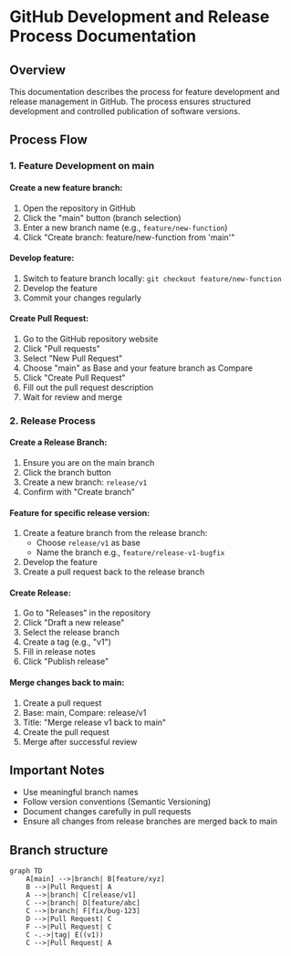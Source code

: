 # GitHub Development and Release Process Documentation
 
## Overview
This documentation describes the process for feature development and release management in GitHub. The process ensures structured development and controlled publication of software versions.
 
## Process Flow
 
### 1. Feature Development on main
 
#### Create a new feature branch:
1. Open the repository in GitHub
2. Click the "main" button (branch selection)
3. Enter a new branch name (e.g., `feature/new-function`)
4. Click "Create branch: feature/new-function from 'main'"
 
#### Develop feature:
1. Switch to feature branch locally: `git checkout feature/new-function`
2. Develop the feature
3. Commit your changes regularly
 
#### Create Pull Request:
1. Go to the GitHub repository website
2. Click "Pull requests"
3. Select "New Pull Request"
4. Choose "main" as Base and your feature branch as Compare
5. Click "Create Pull Request"
6. Fill out the pull request description
7. Wait for review and merge
 
### 2. Release Process
 
#### Create a Release Branch:
1. Ensure you are on the main branch
2. Click the branch button
3. Create a new branch: `release/v1`
4. Confirm with "Create branch"
 
#### Feature for specific release version:
1. Create a feature branch from the release branch:
   - Choose `release/v1` as base
   - Name the branch e.g., `feature/release-v1-bugfix`
2. Develop the feature
3. Create a pull request back to the release branch
 
#### Create Release:
1. Go to "Releases" in the repository
2. Click "Draft a new release"
3. Select the release branch
4. Create a tag (e.g., "v1")
5. Fill in release notes
6. Click "Publish release"
 
#### Merge changes back to main:
1. Create a pull request
2. Base: main, Compare: release/v1
3. Title: "Merge release v1 back to main"
4. Create the pull request
5. Merge after successful review
 
## Important Notes
- Use meaningful branch names
- Follow version conventions (Semantic Versioning)
- Document changes carefully in pull requests
- Ensure all changes from release branches are merged back to main

## Branch structure

```mermaid
graph TD
    A[main] -->|branch| B[feature/xyz]
    B -->|Pull Request| A
    A -->|branch| C[release/v1]
    C -->|branch| D[feature/abc]
    C -->|branch| F[fix/bug-123]
    D -->|Pull Request| C
    F -->|Pull Request| C
    C -.->|tag| E((v1))
    C -->|Pull Request| A
```